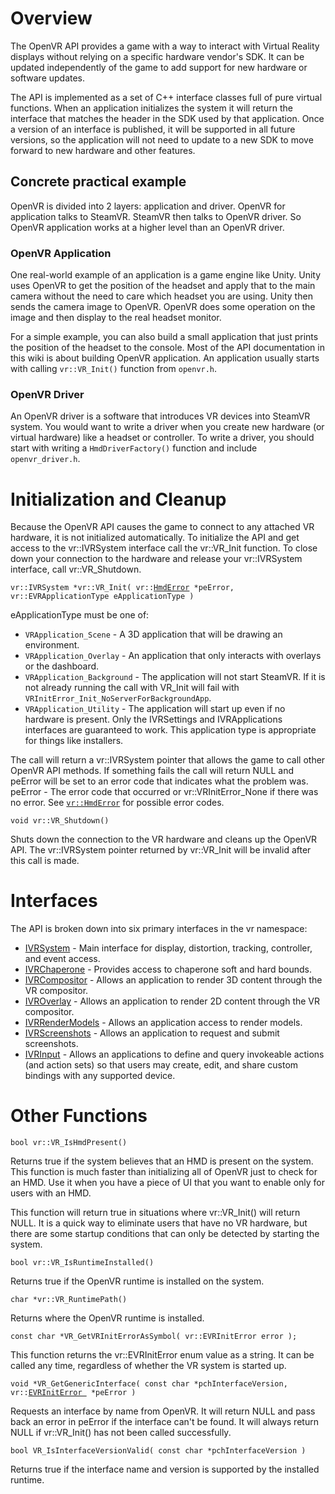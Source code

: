 # Overview
The OpenVR API provides a game with a way to interact with Virtual Reality displays without relying on a specific hardware vendor's SDK. It can be updated independently of the game to add support for new hardware or software updates. 

The API is implemented as a set of C++ interface classes full of pure virtual functions. When an application initializes the system it will return the interface that matches the header in the SDK used by that application. Once a version of an interface is published, it will be supported in all future versions, so the application will not need to update to a new SDK to move forward to new hardware and other features.

## Concrete practical example
OpenVR is divided into 2 layers: application and driver.
OpenVR for application talks to SteamVR. SteamVR then talks to OpenVR driver. So OpenVR application works at a higher level than an OpenVR driver.

### OpenVR Application
One real-world example of an application is a game engine like Unity. Unity uses OpenVR to get the position of the headset and apply that to the main camera without the need to care which headset you are using. Unity then sends the camera image to OpenVR. OpenVR does some operation on the image and then display to the real headset monitor.

For a simple example, you can also build a small application that just prints the position of the headset to the console. Most of the API documentation in this wiki is about building OpenVR application. An application usually starts with calling `vr::VR_Init()` function from `openvr.h`.

### OpenVR Driver
An OpenVR driver is a software that introduces VR devices into SteamVR system. You would want to write a driver when you create new hardware (or virtual hardware) like a headset or controller. To write a driver, you should start with writing a `HmdDriverFactory()` function and include  `openvr_driver.h`.

# Initialization and Cleanup

Because the OpenVR API causes the game to connect to any attached VR hardware, it is not initialized automatically. To initialize the API and get access to the vr::IVRSystem interface call the vr::VR_Init function. To close down your connection to the hardware and release your vr::IVRSystem interface, call vr::VR_Shutdown.

`vr::IVRSystem *vr::VR_Init( vr::`[`HmdError`](https://github.com/ValveSoftware/openvr/wiki/HmdError)` *peError, vr::EVRApplicationType eApplicationType )`

eApplicationType must be one of:
* `VRApplication_Scene` - A 3D application that will be drawing an environment.
* `VRApplication_Overlay` - An application that only interacts with overlays or the dashboard.
* `VRApplication_Background` - The application will not start SteamVR. If it is not already running the call with VR_Init will fail with `VRInitError_Init_NoServerForBackgroundApp`.
* `VRApplication_Utility` - The application will start up even if no hardware is present. Only the IVRSettings and IVRApplications interfaces are guaranteed to work.  This application type is appropriate for things like installers.

The call will return a vr::IVRSystem pointer that allows the game to call other OpenVR API methods. If something fails the call will return NULL and peError will be set to an error code that indicates what the problem was.
peError - The error code that occurred or vr::VRInitError_None if there was no error. See [`vr::HmdError`](https://github.com/ValveSoftware/openvr/wiki/HmdError) for possible error codes.


`void vr::VR_Shutdown()`

Shuts down the connection to the VR hardware and cleans up the OpenVR API. The vr::IVRSystem pointer returned by vr::VR_Init will be invalid after this call is made. 

# Interfaces

The API is broken down into six primary interfaces in the vr namespace:
* [IVRSystem](https://github.com/ValveSoftware/openvr/wiki/IVRSystem_Overview) - Main interface for display, distortion, tracking, controller, and event access.
* [IVRChaperone](https://github.com/ValveSoftware/openvr/wiki/IVRChaperone_Overview) - Provides access to chaperone soft and hard bounds.
* [IVRCompositor](https://github.com/ValveSoftware/openvr/wiki/IVRCompositor_Overview) - Allows an application to render 3D content through the VR compositor.
* [IVROverlay](https://github.com/ValveSoftware/openvr/wiki/IVROverlay_Overview) - Allows an application to render 2D content through the VR compositor.
* [IVRRenderModels](https://github.com/ValveSoftware/openvr/wiki/IVRRenderModels_Overview) - Allows an application access to render models.
* [IVRScreenshots](https://github.com/ValveSoftware/openvr/wiki/IVRScreenshots_Overview) - Allows an application to request and submit screenshots.
* [IVRInput](https://github.com/ValveSoftware/openvr/wiki/SteamVR-Input) - Allows an applications to define and query invokeable actions (and action sets) so that users may create, edit, and share custom bindings with any supported device.

# Other Functions

`bool vr::VR_IsHmdPresent()`

Returns true if the system believes that an HMD is present on the system. This function is much faster than initializing all of OpenVR just to check for an HMD. Use it when you have a piece of UI that you want to enable only for users with an HMD.

This function will return true in situations where vr::VR_Init() will return NULL. It is a quick way to eliminate users that have no VR hardware, but there are some startup conditions that can only be detected by starting the system.


`bool vr::VR_IsRuntimeInstalled()`

Returns true if the OpenVR runtime is installed on the system.


`char *vr::VR_RuntimePath()`

Returns where the OpenVR runtime is installed.


`const char *VR_GetVRInitErrorAsSymbol( vr::EVRInitError error );`

This function returns the vr::EVRInitError enum value as a string. It can be called any time, regardless of whether the VR system is started up.


`void *VR_GetGenericInterface( const char *pchInterfaceVersion, vr::`[`EVRInitError `](https://github.com/ValveSoftware/openvr/wiki/HmdError)` *peError )`

Requests an interface by name from OpenVR. It will return NULL and pass back an error in peError if the interface can't be found. It will always return NULL if vr::VR_Init() has not been called successfully.


`bool VR_IsInterfaceVersionValid( const char *pchInterfaceVersion )`

Returns true if the interface name and version is supported by the installed runtime.